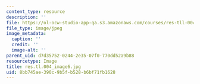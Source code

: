 ```yaml
---
content_type: resource
description: ''
file: https://ol-ocw-studio-app-qa.s3.amazonaws.com/courses/res-tll-004-stem-concept-videos-fall-2013/8bb745ae390c9b5fb528b6bf71fb1628_res.tl.004_image6.jpg
file_type: image/jpeg
image_metadata:
  caption: ''
  credit: ''
  image-alt: ''
parent_uid: d7d35752-0244-2e35-07f0-770dd52a9b88
resourcetype: Image
title: res.tl.004_image6.jpg
uid: 8bb745ae-390c-9b5f-b528-b6bf71fb1628
---
```

